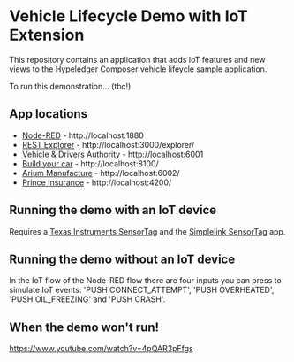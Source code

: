 # Vehicle Lifecycle Demo with IoT Extension

This repository contains an application that adds IoT features and new views to the Hypeledger Composer vehicle lifeycle sample application.

To run this demonstration... (tbc!)

## App locations

* [Node-RED](http://localhost:1880) - http://localhost:1880
* [REST Explorer](http://localhost:3000/explorer/) - http://localhost:3000/explorer/
* [Vehicle & Drivers Authority](http://localhost:6001) - http://localhost:6001
* [Build your car](http://localhost:8100/) - http://localhost:8100/
* [Arium Manufacture](http://localhost:6002/) - http://localhost:6002/
* [Prince Insurance](http://localhost:4200/) - http://localhost:4200/

## Running the demo with an IoT device

Requires a [Texas Instruments SensorTag](http://www.ti.com/sensortag) and the [Simplelink SensorTag](https://play.google.com/store/apps/details?id=com.ti.ble.sensortag) app.

## Running the demo without an IoT device

In the IoT flow of the Node-RED flow there are four inputs you can press to simulate IoT events: 'PUSH CONNECT_ATTEMPT', 'PUSH OVERHEATED', 'PUSH OIL_FREEZING' and 'PUSH CRASH'.

## When the demo won't run!

https://www.youtube.com/watch?v=4pQAR3pFfgs
